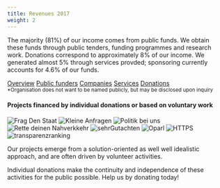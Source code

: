 ```yaml
---
title: Revenues 2017
weight: 2
---
```



The majority (81%) of our income comes from public funds. We obtain these funds through public tenders, funding programmes and research work. Donations correspond to approximately 8% of our income. We generated almost 5% through services provded; sponsoring currently accounts for 4.6% of our funds.

<div id="js-incomes-nav" class="tabnav mt-s">
    <a href="#incomes" class="mr-xs">Overview</a>
    <a href="#income-institutions" class="">Public funders</a>
    <a href="#income-companies" class="">Companies</a>
    <a href="#income-services">Services</a>
    <a href="#income-donations" class="">Donations</a>
</div>
<div class="js-incomes" id="incomes"><div class="einnahmen-kategorien d3chart"></div></div>
<div class="js-incomes" id="income-donations"><div class="income-donations d3chart"></div><small>*Organisation does not want to be named publicly, but may be disclosed upon inquiry</small></div>
<div class="js-incomes" id="income-institutions"><div class="income-institutions d3chart"></div></div>
<div class="js-incomes" id="income-companies"><div class="income-companies d3chart"></div></div>
<div class="js-incomes" id="income-services"><div class="income-services d3chart"></div></div>


#### Projects financed by individual donations or based on voluntary work

<div class="l__finance__logos">
    <img src="/okf/finanzierung/fragdenstaat.png" alt="Frag Den Staat">
    <img src="/okf/finanzierung/kleineanfragen.png" alt="Kleine Anfragen">
    <img src="/okf/finanzierung/politikbeiuns.png" alt="Politik bei uns">
    <img src="/okf/finanzierung/rettedeinennahverkehr.png" alt="Rette deinen Nahverkkehr">
    <img src="/okf/finanzierung/sehrgutachten.png" alt="sehrGutachten">
    <img src="/okf/finanzierung/oparl.png" alt="Oparl">
    <img src="/okf/finanzierung/https.png" alt="HTTPS">
    <img src="/okf/finanzierung/transparenzranking.png" alt="transparenzranking">
</div>

Our projects emerge from a solution-oriented as well well idealistic approach, and are often driven by volunteer activities.

Individual donations make the continuity and independence of these activities for the public possible. Help us by donating today!
